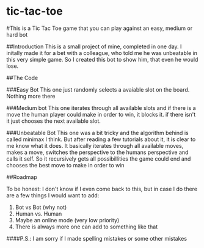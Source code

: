 # tic-tac-toe

#This is a Tic Tac Toe game that you can play against an easy, medium or hard bot

##Introduction
This is a small project of mine, completed in one day. I initally made it for a bet with a colleague, who told me he was unbeatable in this very simple game. So I created this bot to show him, that even he would lose.

##The Code

###Easy Bot
This one just randomly selects a avaiable slot on the board. Nothing more there

###Medium bot
This one iterates through all available slots and if there is a move the human player could make in order to win, it blocks it. if there isn't it just chooses the next available slot.

###Unbeatable Bot
This one was a bit tricky and the algorithm behind is called minimax I think. But after reading a few tutorials about it, it is clear to me know what it does. It basically iterates through all available moves, makes a move, switches the perspective to the humans perspective and calls it self. So it recursively gets all possibillities the game could end and chooses the best move to make in order to win

##Roadmap

To be honest: I don't know if I even come back to this, but in case I do there are a few things I would want to add:
  1. Bot vs Bot (why not)
  2. Human vs. Human
  3. Maybe an online mode (very low priority)
  4. There is always more one can add to something like that

####P.S.: I am sorry if I made spelling mistakes or some other mistakes 
